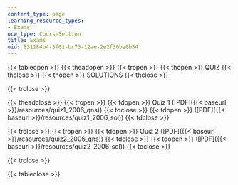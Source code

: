```yaml
---
content_type: page
learning_resource_types:
- Exams
ocw_type: CourseSection
title: Exams
uid: 831184b4-5f01-bc73-12ae-2e2f30be0b54
---
```


{{< tableopen >}}
{{< theadopen >}}
{{< tropen >}}
{{< thopen >}}
QUIZ
{{< thclose >}}
{{< thopen >}}
SOLUTIONS
{{< thclose >}}

{{< trclose >}}

{{< theadclose >}}
{{< tropen >}}
{{< tdopen >}}
Quiz 1 ([PDF]({{< baseurl >}}/resources/quiz1_2006_qns))
{{< tdclose >}}
{{< tdopen >}}
([PDF]({{< baseurl >}}/resources/quiz1_2006_sol))
{{< tdclose >}}

{{< trclose >}}
{{< tropen >}}
{{< tdopen >}}
Quiz 2 ([PDF]({{< baseurl >}}/resources/quiz2_2006_qns))
{{< tdclose >}}
{{< tdopen >}}
([PDF]({{< baseurl >}}/resources/quiz2_2006_sol))
{{< tdclose >}}

{{< trclose >}}

{{< tableclose >}}